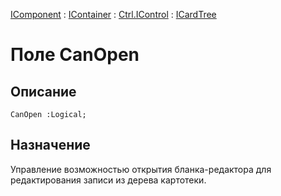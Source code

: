 ﻿---
Link: .Ctrl.ICardTree.@CanOpen
---

[IComponent](topic:Com.Custom.ComClasses.IComponent.Default) :
[IContainer](topic:Com.Custom.ComClasses.IContainer.Default) :
[Ctrl.IControl](topic:Com.Custom.ComClasses.Ctrl.IControl.Default) :
[ICardTree](Default)

# Поле CanOpen

## Описание

    CanOpen :Logical;

## Назначение

Управление возможностью открытия бланка-редактора для редактирования записи из дерева картотеки. 
